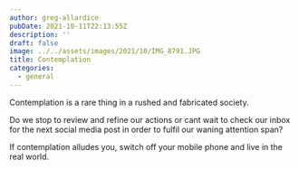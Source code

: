 ```yaml
---
author: greg-allardice
pubDate: 2021-10-11T22:13:55Z
description: ''
draft: false
image: ../../assets/images/2021/10/IMG_8791.JPG
title: Contemplation
categories:
  - general
---
```


Contemplation is a rare thing in a rushed and fabricated society.

Do we stop to review and refine our actions or cant wait to check our inbox for the next social media post in order to fulfil our waning attention span?

If contemplation alludes you, switch off your mobile phone and live in the real world.
